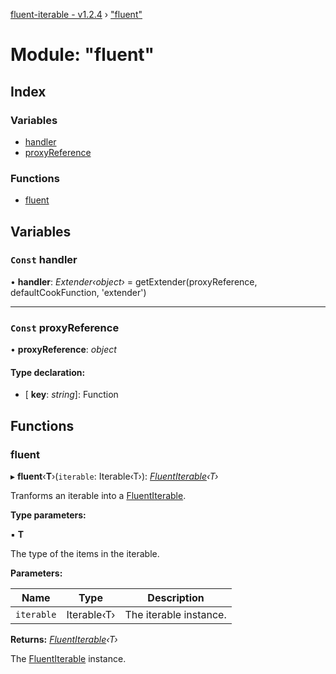 [fluent-iterable - v1.2.4](../README.md) › ["fluent"](_fluent_.md)

# Module: "fluent"

## Index

### Variables

* [handler](_fluent_.md#const-handler)
* [proxyReference](_fluent_.md#const-proxyreference)

### Functions

* [fluent](_fluent_.md#fluent)

## Variables

### `Const` handler

• **handler**: *Extender‹object›* = getExtender(proxyReference, defaultCookFunction, 'extender')

___

### `Const` proxyReference

• **proxyReference**: *object*

#### Type declaration:

* \[ **key**: *string*\]: Function

## Functions

###  fluent

▸ **fluent**‹**T**›(`iterable`: Iterable‹T›): *[FluentIterable](../interfaces/_types_.fluentiterable.md)‹T›*

Tranforms an iterable into a [FluentIterable](../interfaces/_types_.fluentiterable.md).

**Type parameters:**

▪ **T**

The type of the items in the iterable.

**Parameters:**

Name | Type | Description |
------ | ------ | ------ |
`iterable` | Iterable‹T› | The iterable instance. |

**Returns:** *[FluentIterable](../interfaces/_types_.fluentiterable.md)‹T›*

The [FluentIterable](../interfaces/_types_.fluentiterable.md) instance.
